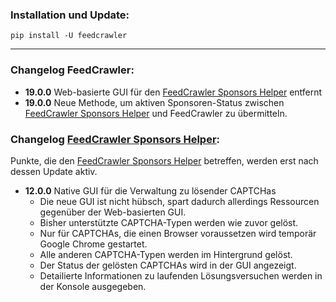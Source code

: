 ### Installation und Update:

`pip install -U feedcrawler`

---

### Changelog FeedCrawler:

- **19.0.0** Web-basierte GUI für den [FeedCrawler Sponsors Helper](https://github.com/rix1337/FeedCrawler/wiki/5.-FeedCrawler-Sponsors-Helper) entfernt
- **19.0.0** Neue Methode, um aktiven Sponsoren-Status zwischen [FeedCrawler Sponsors Helper](https://github.com/rix1337/FeedCrawler/wiki/5.-FeedCrawler-Sponsors-Helper) und FeedCrawler zu übermitteln.
### Changelog [FeedCrawler Sponsors Helper](https://github.com/rix1337/FeedCrawler/wiki/5.-FeedCrawler-Sponsors-Helper):

Punkte, die den [FeedCrawler Sponsors Helper](https://github.com/rix1337/FeedCrawler/wiki/5.-FeedCrawler-Sponsors-Helper)
betreffen, werden erst nach dessen Update aktiv.

- **12.0.0** Native GUI für die Verwaltung zu lösender CAPTCHas
    - Die neue GUI ist nicht hübsch, spart dadurch allerdings Ressourcen gegenüber der Web-basierten GUI.
    - Bisher unterstützte CAPTCHA-Typen werden wie zuvor gelöst.
    - Nur für CAPTCHAs, die einen Browser voraussetzen wird temporär Google Chrome gestartet.
    - Alle anderen CAPTCHA-Typen werden im Hintergrund gelöst.
    - Der Status der gelösten CAPTCHAs wird in der GUI angezeigt.
    - Detailierte Informationen zu laufenden Lösungsversuchen werden in der Konsole ausgegeben.